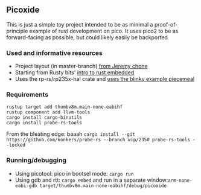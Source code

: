 ## Picoxide
This is just a simple toy project intended to be as minimal a proof-of-principle example of rust development on pico. It uses pico2 to be as forward-facing as possible, but could likely easily be backported 

### Used and informative resources
* Project layout (in master-branch) [from Jeremy chone](https://www.youtube.com/watch?v=oxx7MmN4Ib0&pp=ygUabWluaW1hbCBydXN0IHByb2plY3QgY2hvbmU%3D)
* Starting from Rusty bits' [intro to rust embedded](https://www.youtube.com/watch?v=TOAynddiu5M)
* Uses the rp-rs/rp235x-hal crate and [uses the blinky example piecemeal](https://github.com/rp-rs/rp-hal/tree/main/rp235x-hal-examples)

### Requirements
```
rustup target add thumbv8m.main-none-eabihf
rustup component add llvm-tools
cargo install cargo-binutils
cargo install probe-rs-tools
```
From the bleating edge: baaah
```cargo install --git https://github.com/konkers/probe-rs --branch wip/2350 probe-rs-tools --locked```

### Running/debugging
* Using picotool: pico in bootsel mode: ```cargo run```
* Using gdb and rtt: ```cargo embed``` and run in a separate window:```arm-none-eabi-gdb target/thumbv8m.main-none-eabihf/debug/picoxide```
